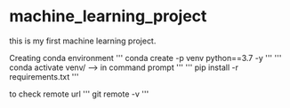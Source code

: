 # machine_learning_project
this is my first machine learning project.


Creating conda environment
'''
conda create -p venv python==3.7 -y
'''
'''
conda activate venv/  --> in command prompt
'''
'''
pip install -r requirements.txt
'''

to check remote url
'''
git remote -v
''' 